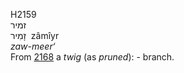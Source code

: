 H2159  
זמיר  
זָמִיר ‎ zâmı̂yr  
*zaw-meer‘*  
From [2168](h2168) a *twig* (as *pruned*): - branch.  
